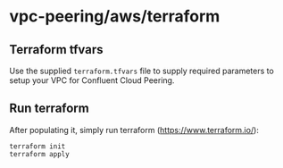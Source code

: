 # vpc-peering/aws/terraform

## Terraform tfvars
Use the supplied `terraform.tfvars` file to supply required parameters to
setup your VPC for Confluent Cloud Peering.

## Run terraform
After populating it, simply run terraform (https://www.terraform.io/):

    terraform init
    terraform apply
